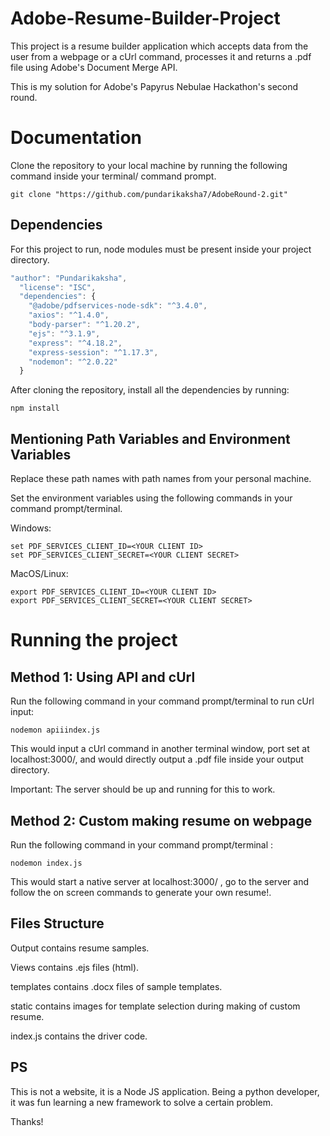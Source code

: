 # Adobe-Resume-Builder-Project
This project is a resume builder application which accepts data from the user from a webpage or a cUrl command, processes it and returns a .pdf file using Adobe's Document Merge API.


This is my solution for Adobe's Papyrus Nebulae Hackathon's second round.

# Documentation

Clone the repository to your local machine by running the following command inside your terminal/ command prompt.

```shell
git clone "https://github.com/pundarikaksha7/AdobeRound-2.git"
```



## Dependencies

For this project to run, node modules must be present inside your project directory.
```javascript
"author": "Pundarikaksha",
  "license": "ISC",
  "dependencies": {
    "@adobe/pdfservices-node-sdk": "^3.4.0",
    "axios": "^1.4.0",
    "body-parser": "^1.20.2",
    "ejs": "^3.1.9",
    "express": "^4.18.2",
    "express-session": "^1.17.3",
    "nodemon": "^2.0.22"
  }
```

After cloning the repository, install all the dependencies by running:

```shell
npm install
```

## Mentioning Path Variables and Environment Variables

Replace these path names with path names from your personal machine.

Set the environment variables using the following commands in your command prompt/terminal.

Windows:

```shell
set PDF_SERVICES_CLIENT_ID=<YOUR CLIENT ID>
set PDF_SERVICES_CLIENT_SECRET=<YOUR CLIENT SECRET>
```

MacOS/Linux:

```shell
export PDF_SERVICES_CLIENT_ID=<YOUR CLIENT ID>
export PDF_SERVICES_CLIENT_SECRET=<YOUR CLIENT SECRET>
```

# Running the project

## Method 1: Using API and cUrl

Run the following command in your command prompt/terminal to run cUrl input:

```shell
nodemon apiiindex.js
```

This would input a cUrl command in another terminal window, port set at localhost:3000/, and would directly output a .pdf file inside your output directory.

Important: The server should be up and running for this to work.

## Method 2: Custom making resume on webpage

Run the following command in your command prompt/terminal :

```shell
nodemon index.js
```

This would start a native server at localhost:3000/ , go to the server and follow the on screen commands to generate your own resume!.






## Files Structure

Output contains resume samples.

Views contains .ejs files (html).

templates contains .docx files of sample templates.

static contains images for template selection during making of custom resume.

index.js contains the driver code.

## PS
This is not a website, it is a Node JS application. Being a python developer, it was fun learning a new framework to solve a certain problem.

Thanks!


